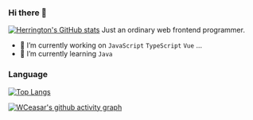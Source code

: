 ### Hi there 👋
[![Herrington's GitHub stats](https://github-readme-stats.vercel.app/api?username=WCeasar)](https://github.com/anuraghazra/github-readme-stats)
Just an ordinary web frontend programmer.
- 🔭 I’m currently working on `JavaScript` `TypeScript` `Vue` ...
- 🌱 I’m currently learning `Java`
### Language
[![Top Langs](https://github-readme-stats.vercel.app/api/top-langs/?username=WCeasar&layout=compact)](https://github.com/anuraghazra/github-readme-stats)

[![WCeasar's github activity graph](https://github-readme-activity-graph.cyclic.app/graph?username=WCeasar&theme=react)](https://github.com/WCeasar
)
